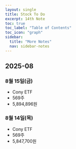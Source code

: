 ```yaml
---
layout: single
title: Stock To Do
excerpt: 14th Note
toc: true
toc_label: "Table of Contents"
toc_icon: "graph"
sidebar:
  title: "More Notes"
  nav: sidebar-notes
---
```


## 2025-08

### 8월 15일(금)
- Cony ETF
- 569주
- 5,894,896원

### 8월 14일(목)
- Cony ETF
- 569주
- 5,847,700원
 
